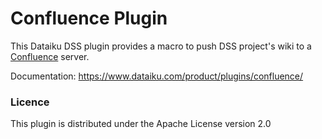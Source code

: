 # Confluence Plugin

This Dataiku DSS plugin provides a macro to push DSS project's wiki to a [Confluence](https://www.atlassian.com/software/confluence) server.

Documentation: https://www.dataiku.com/product/plugins/confluence/

### Licence
This plugin is distributed under the Apache License version 2.0
